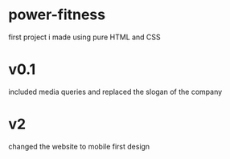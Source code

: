 # power-fitness

first project i made using pure HTML and CSS

# v0.1

included media queries and replaced the slogan of the company

# v2

changed the website to mobile first design
